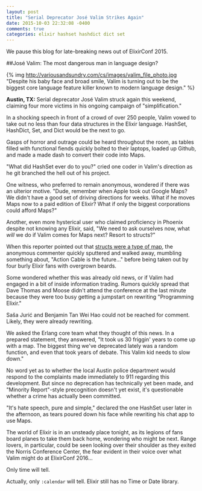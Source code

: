 ```yaml
---
layout: post
title: "Serial Deprecator José Valim Strikes Again"
date: 2015-10-03 22:32:08 -0400
comments: true
categories: elixir hashset hashdict dict set
---
```


We pause this blog for late-breaking news out of ElixirConf 2015.

##José Valim: The most dangerous man in language design?

{% img http://variousandsundry.com/cs/images/valim_file_photo.jpg "Despite his baby face and broad smile, Valim is turning out to be the biggest core language feature killer known to modern language design." %}

__Austin, TX:__ Serial deprecator José Valim struck again this weekend, claiming four more victims in his ongoing campaign of "simplification."

In a shocking speech in front of a crowd of over 250 people, Valim vowed to take out no less than four data structures in the Elixir language.  HashSet, HashDict, Set, and Dict would be the next to go.

Gasps of horror and outrage could be heard throughout the room, as tables filled with functional fiends quickly bolted to their laptops, loaded up Github, and made a made dash to convert their code into Maps.

"What did HashSet ever do to you?" cried one coder in Valim's direction as he git branched the hell out of his project.

One witness, who preferred to remain anonymous, wondered if there was an ulterior motive.  "Dude, remember when Apple took out Google Maps?  We didn't have a good set of driving directions for weeks.  What if he moves Maps now to a paid edition of Elixir?  What if only the biggest corporations could afford Maps?"

Another, even more hysterical user who claimed proficiency in Phoenix despite not knowing any Elixir, said, "We need to ask ourselves now, what <i>will</i> we do if Valim comes for Maps next?  Resort to structs?"

When this reporter pointed out that [structs were a type of map](http://elixir-lang.org/getting-started/structs.html), the anonymous commenter quickly sputtered and walked away, mumbling something about, "Action Cable is the future..." before being taken out by four burly Elixir fans with overgrown beards.

Some wondered whether this was already old news, or if Valim had engaged in a bit of inside information trading.   Rumors quickly spread that Dave Thomas and Moose didn't attend the conference at the last minute because they were too busy getting a jumpstart on rewriting "Programming Elixir."  

Saša Jurić and Benjamin Tan Wei Hao could not be reached for comment.  Likely, they were already rewriting.

We asked the Erlang core team what they thought of this news.  In a prepared statement, they answered, "It took us 30 friggin' years to come up with a map. The biggest thing we've deprecated lately was a random function, and even that took years of debate.  This Valim kid needs to slow down."

No word yet as to whether the local Austin police department would respond to the complaints made immediately to 911 regarding this development.  But since no deprecation has technically yet been made, and "Minority Report"-style precognition doesn't yet exist, it's questionable whether a crime has actually been committed.

"It's hate speech, pure and simple," declared the one HashSet user later in the afternoon, as tears poured down his face while rewriting his chat app to use Maps.

The world of Elixir is in an unsteady place tonight, as its legions of fans board planes to take them back home, wondering who might be next.  Range lovers, in particular, could be seen looking over their shoulder as they exited the Norris Conference Center, the fear evident in their voice over what Valim might do at ElixirConf 2016...

Only time will tell.

Actually, only `:calendar` will tell.  Elixir still has no Time or Date library.  
